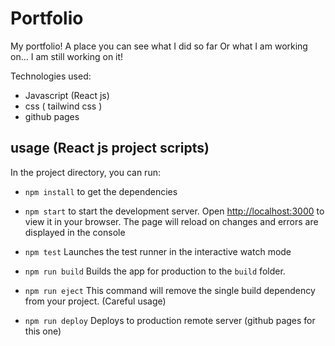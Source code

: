 # Portfolio

My portfolio! A place you can see what I did so far Or what I am working on...
I am still working on it!

Technologies used:

- Javascript (React js)
- css ( tailwind css )
- github pages

## usage (React js project scripts)

In the project directory, you can run:
- `npm install` to get the dependencies
- `npm start` to start the development server. Open [http://localhost:3000](http://localhost:3000) to view it in your browser. The page will reload on changes and errors are displayed in the console
- `npm test` Launches the test runner in the interactive watch mode

- `npm run build` Builds the app for production to the `build` folder.
- `npm run eject` This command will remove the single build dependency from your project. (Careful usage)
- `npm run deploy` Deploys to production remote server (github pages for this one)


<!--

Thanks to:

- [that guy](https://www.freecodecamp.org/news/build-portfolio-website-react/)
- [that guy](https://javascript.plainenglish.io/light-and-dark-mode-in-react-web-application-with-tailwind-css-89674496b942)
- [that guy](https://dev.to/yuribenjamin/how-to-deploy-react-app-in-github-pages-2a1f/)
- [that place](https://tailwind-elements.com/docs/standard/navigation)
- [those icons](https://devicon.dev/)
- [those guys](https://animate.style/)

# TODO:
- Look into lazy loading or precache for the images
- Fix hover on image effect 
- Dont forget to deploy the website (updates)
- Security fixes
-->
